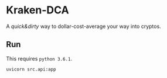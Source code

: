 # Kraken-DCA

A _quick&dirty_ way to dollar-cost-average your way into cryptos.

## Run
This requires `python 3.6.1`.

```bash
uvicorn src.api:app
```
